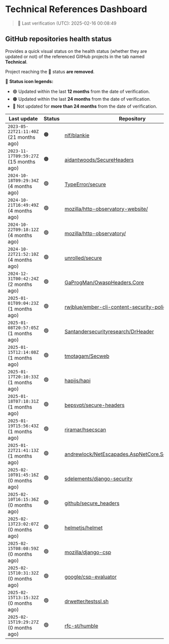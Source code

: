 
# Technical References Dashboard

> 📅 Last verification (UTC): 2025-02-16 00:08:49

## GitHub repositories health status

Provides a quick visual status on the health status (whether they are updated or not) of the referenced GitHub projects in the tab named **Technical**.

Project reaching the :red_circle: status **are removed**.

:speech_balloon: **Status icon legends:**

* :green_circle: Updated within the last **12 months** from the date of verification.
* :orange_circle: Updated within the last **24 months** from the date of verification.
* :red_circle: Not updated for **more than 24 months** from the date of verification.

| Last update | Status | Repository |
| --- | --- | --- |
| `2023-05-22T21:11:40Z` (21 months ago) | :orange_circle: | [nlf/blankie](https://github.com/nlf/blankie) |
| `2023-11-17T09:59:27Z` (15 months ago) | :orange_circle: | [aidantwoods/SecureHeaders](https://github.com/aidantwoods/SecureHeaders) |
| `2024-10-18T09:29:34Z` (4 months ago) | :green_circle: | [TypeError/secure](https://github.com/TypeError/secure) |
| `2024-10-21T16:49:49Z` (4 months ago) | :green_circle: | [mozilla/http-observatory-website/](https://github.com/mozilla/http-observatory-website/) |
| `2024-10-22T09:18:12Z` (4 months ago) | :green_circle: | [mozilla/http-observatory/](https://github.com/mozilla/http-observatory/) |
| `2024-10-22T21:52:10Z` (4 months ago) | :green_circle: | [unrolled/secure](https://github.com/unrolled/secure) |
| `2024-12-31T00:42:24Z` (2 months ago) | :green_circle: | [GaProgMan/OwaspHeaders.Core](https://github.com/GaProgMan/OwaspHeaders.Core) |
| `2025-01-01T09:04:23Z` (1 months ago) | :green_circle: | [rwjblue/ember-cli-content-security-policy/](https://github.com/rwjblue/ember-cli-content-security-policy/) |
| `2025-01-08T20:57:05Z` (1 months ago) | :green_circle: | [Santandersecurityresearch/DrHeader](https://github.com/Santandersecurityresearch/DrHeader) |
| `2025-01-15T12:14:08Z` (1 months ago) | :green_circle: | [tmotagam/Secweb](https://github.com/tmotagam/Secweb) |
| `2025-01-17T20:10:33Z` (1 months ago) | :green_circle: | [hapijs/hapi](https://github.com/hapijs/hapi) |
| `2025-01-18T07:18:31Z` (1 months ago) | :green_circle: | [bepsvpt/secure-headers](https://github.com/bepsvpt/secure-headers) |
| `2025-01-19T15:56:43Z` (1 months ago) | :green_circle: | [riramar/hsecscan](https://github.com/riramar/hsecscan) |
| `2025-01-22T21:41:13Z` (1 months ago) | :green_circle: | [andrewlock/NetEscapades.AspNetCore.SecurityHeaders](https://github.com/andrewlock/NetEscapades.AspNetCore.SecurityHeaders) |
| `2025-02-10T01:45:16Z` (0 months ago) | :green_circle: | [sdelements/django-security](https://github.com/sdelements/django-security) |
| `2025-02-10T16:15:36Z` (0 months ago) | :green_circle: | [github/secure_headers](https://github.com/github/secure_headers) |
| `2025-02-13T23:02:07Z` (0 months ago) | :green_circle: | [helmetjs/helmet](https://github.com/helmetjs/helmet) |
| `2025-02-15T08:08:59Z` (0 months ago) | :green_circle: | [mozilla/django-csp](https://github.com/mozilla/django-csp) |
| `2025-02-15T10:31:32Z` (0 months ago) | :green_circle: | [google/csp-evaluator](https://github.com/google/csp-evaluator) |
| `2025-02-15T13:15:32Z` (0 months ago) | :green_circle: | [drwetter/testssl.sh](https://github.com/drwetter/testssl.sh) |
| `2025-02-15T19:29:27Z` (0 months ago) | :green_circle: | [rfc-st/humble](https://github.com/rfc-st/humble) |

